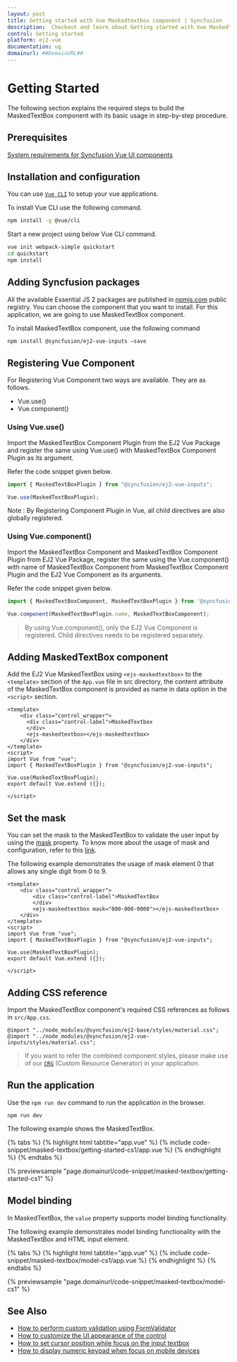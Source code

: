 ```yaml
---
layout: post
title: Getting started with Vue Maskedtextbox component | Syncfusion
description:  Checkout and learn about Getting started with Vue Maskedtextbox component of Syncfusion Essential JS 2 and more details.
control: Getting started 
platform: ej2-vue
documentation: ug
domainurl: ##DomainURL##
---
```


# Getting Started

The following section explains the required steps to build the MaskedTextBox component with its basic usage in step-by-step procedure.

## Prerequisites

[System requirements for Syncfusion Vue UI components](https://ej2.syncfusion.com/vue/documentation/system-requirements/)

## Installation and configuration

You can use [`Vue CLI`](https://github.com/vuejs/vue-cli) to setup your vue applications.

To install Vue CLI use the following command.

```bash
npm install -g @vue/cli
```

Start a new project using below Vue CLI command.

```bash
vue init webpack-simple quickstart
cd quickstart
npm install

```

## Adding Syncfusion packages

All the available Essential JS 2 packages are published in [npmjs.com](https://www.npmjs.com/~syncfusionorg) public registry. You can choose the component that you want to install. For this application, we are going to use MaskedTextBox component.

To install MaskedTextBox component, use the following command

```bash
npm install @syncfusion/ej2-vue-inputs –save
```

## Registering Vue Component

For Registering Vue Component two ways are available. They are as follows.
* Vue.use()
* Vue.component()

### Using Vue.use()

Import the MaskedTextBox Component Plugin from the EJ2 Vue Package and register the same using Vue.use() with
MaskedTextBox Component Plugin as its argument.

Refer the code snippet given below.

```ts
import { MaskedTextBoxPlugin } from "@syncfusion/ej2-vue-inputs";

Vue.use(MaskedTextBoxPlugin);
```

Note : By Registering Component Plugin in Vue, all child directives are also globally registered.

### Using Vue.component()

Import the MaskedTextBox Component and MaskedTextBox Component Plugin from EJ2 Vue Package, register the same using the Vue.component() with name of MaskedTextBox Component from MaskedTextBox Component Plugin and the EJ2 Vue Component as its arguments.

Refer the code snippet given below.

```ts
import { MaskedTextBoxComponent, MaskedTextBoxPlugin } from '@syncfusion/ej2-vue-inputs';

Vue.component(MaskedTextBoxPlugin.name, MaskedTextBoxComponent);
```

> By using Vue.component(), only the EJ2 Vue Component is registered. Child directives needs to be registered separately.

## Adding MaskedTextBox component

Add the EJ2 Vue MaskedTextBox using `<ejs-maskedtextbox>` to the `<template>` section of the `App.vue` file in src directory, the content attribute of the MaskedTextBox component is provided as name in data option in the `<script>` section.

```
<template>
    <div class="control_wrapper">
      <div class="control-label">MaskedTextbox
      </div>
      <ejs-maskedtextbox></ejs-maskedtextbox>
    </div>
</template>
<script>
import Vue from "vue";
import { MaskedTextBoxPlugin } from "@syncfusion/ej2-vue-inputs";

Vue.use(MaskedTextBoxPlugin);
export default Vue.extend ({});

</script>
```

## Set the mask

You can set the mask to the MaskedTextBox to validate the user input by using the [mask](https://ej2.syncfusion.com/vue/documentation/api/maskedtextbox#mask) property. To know more about the usage of mask and configuration, refer to this [link](./mask-configuration/).

The following example demonstrates the usage of mask element 0 that allows any single digit from 0 to 9.

```
<template>
    <div class="control_wrapper">
        <div class="control-label">MaskedTextBox
        </div>
        <ejs-maskedtextbox mask="000-000-0000"></ejs-maskedtextbox>
    </div>
</template>
<script>
import Vue from "vue";
import { MaskedTextBoxPlugin } from "@syncfusion/ej2-vue-inputs";

Vue.use(MaskedTextBoxPlugin);
export default Vue.extend ({});

</script>
```

## Adding CSS reference

Import the MaskedTextBox component's required CSS references as follows in `src/App.css`.

```
@import "../node_modules/@syncfusion/ej2-base/styles/material.css";
@import "../node_modules/@syncfusion/ej2-vue-inputs/styles/material.css";
```

> If you want to refer the combined component styles, please make use of our [`CRG`](https://ej2crg.azurewebsites.net/) (Custom Resource Generator) in your application.

## Run the application

Use the `npm run dev` command to run the application in the browser.

```
npm run dev
```

The following example shows the MaskedTextBox.

{% tabs %}
{% highlight html tabtitle="app.vue" %}
{% include code-snippet/masked-textbox/getting-started-cs1/app.vue %}
{% endhighlight %}
{% endtabs %}
        
{% previewsample "page.domainurl/code-snippet/masked-textbox/getting-started-cs1" %}

## Model binding

In MaskedTextBox, the `value` property supports model binding functionality.

The following example demonstrates model binding functionality with the MaskedTextBox and HTML input element.

{% tabs %}
{% highlight html tabtitle="app.vue" %}
{% include code-snippet/masked-textbox/model-cs1/app.vue %}
{% endhighlight %}
{% endtabs %}
        
{% previewsample "page.domainurl/code-snippet/masked-textbox/model-cs1" %}

## See Also

* [How to perform custom validation using FormValidator](./how-to/perform-custom-validation-using-form-validator/)
* [How to customize the UI appearance of the control](./how-to/customize-the-ui-appearance-of-the-control/)
* [How to set cursor position while focus on the input textbox](./how-to/set-cursor-position-while-focus-on-the-input-textbox/)
* [How to display numeric keypad when focus on mobile devices](./how-to/display-numeric-keypad-when-focus-on-mobile-devices/)